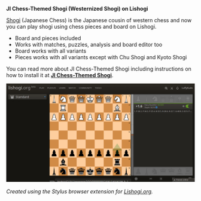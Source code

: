 **JI Chess-Themed Shogi (Westernized Shogi) on Lishogi**

[Shogi](https://en.wikipedia.org/wiki/Shogi) (Japanese Chess) is the Japanese cousin of western chess and now you can play shogi using chess pieces and board on Lishogi.

- Board and pieces included
- Works with matches, puzzles, analysis and board editor too
- Board works with all variants
- Pieces works with all variants except with Chu Shogi and Kyoto Shogi

You can read more about JI Chess-Themed Shogi including instructions on how to install it at [**JI Chess-Themed Shogi**](https://luffykudo.wordpress.com/2021/05/10/chess-themed-shogi-westernized-shogi-japanese-chess/).

![JI Chess-Themed Shogi on Lishogi screenshot](https://github.com/LuffyKudo/JI-Chess-Themed-Shogi/blob/main/Lishogi%20Screenshot%201.jpg?raw=true)

*Created using the Stylus browser extension for [Lishogi.org](https://lishogi.org).*
